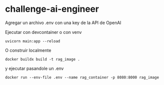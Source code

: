 # challenge-ai-engineer

Agregar un archivo .env con una key de la API de OpenAI

Ejecutar con devcontainer o con venv
```
uvicorn main:app --reload
```
O construir localmente
```
docker buildx build -t rag_image .
```
y ejecutar pasandole un .env
```
docker run --env-file .env --name rag_container -p 8080:8000 rag_image
```